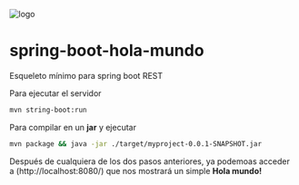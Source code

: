 ![logo](https://raw.github.com/1N0T/images/master/global/1N0T.png)

# spring-boot-hola-mundo
Esqueleto mínimo para spring boot REST

Para ejecutar el servidor

```bash
mvn string-boot:run
```

Para compilar en un **jar** y ejecutar

```bash
mvn package && java -jar ./target/myproject-0.0.1-SNAPSHOT.jar 
```

Después de cualquiera de los dos pasos anteriores, ya podemoas acceder a (http://localhost:8080/) que nos mostrará un simple **Hola mundo!**